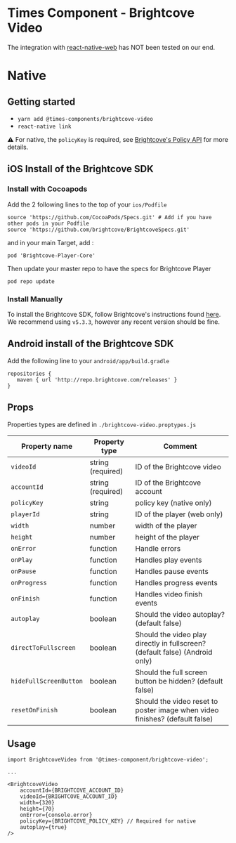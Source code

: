 # Times Component - Brightcove Video

The integration with [react-native-web](https://github.com/necolas/react-native-web) has NOT been tested on our end.

# Native

## Getting started

* `yarn add @times-components/brightcove-video`
* `react-native link`

:warning: For native, the `policyKey` is required, see [Brightcove's Policy API](https://docs.brightcove.com/en/video-cloud/policy-api/getting-started/api-overview.html) for more details.

## iOS Install of the Brightcove SDK

### Install with Cocoapods

Add the 2 following lines to the top of your `ios/Podfile`

```
source 'https://github.com/CocoaPods/Specs.git' # Add if you have other pods in your Podfile
source 'https://github.com/brightcove/BrightcoveSpecs.git'
```

and in your main Target, add :

```
pod 'Brightcove-Player-Core'
```

Then update your master repo to have the specs for Brightcove Player

```
pod repo update
```

### Install Manually

To install the Brightcove SDK, follow Brightcove's instructions found [here](https://github.com/brightcove/brightcove-player-sdk-ios#manual). We recommend using `v5.3.3`, however any recent version should be fine.

## Android install of the Brightcove SDK

Add the following line to your `android/app/build.gradle`

```
repositories {
   maven { url 'http://repo.brightcove.com/releases' }
}
```

## Props

Properties types are defined in `./brightcove-video.proptypes.js`

| Property name | Property type | Comment
| --- | --- | ---
| `videoId` | string (required) | ID of the Brightcove video
| `accountId` | string (required) | ID of the Brightcove account
| `policyKey` | string | policy key (native only)
| `playerId` | string | ID of the player (web only)
| `width` | number | width of the player
| `height` | number | height of the player
| `onError` | function | Handle errors
| `onPlay` | function | Handles play events
| `onPause` | function | Handles pause events
| `onProgress` | function | Handles progress events
| `onFinish` | function | Handles video finish events
| `autoplay` | boolean | Should the video autoplay? (default false)
| `directToFullscreen` | boolean | Should the video play directly in fullscreen? (default false) (Android only)
| `hideFullScreenButton` | boolean | Should the full screen button be hidden? (default false)
| `resetOnFinish` | boolean | Should the video reset to poster image when video finishes? (default false)

## Usage

```
import BrightcoveVideo from '@times-component/brightcove-video';

...

<BrightcoveVideo
    accountId={BRIGHTCOVE_ACCOUNT_ID}
    videoId={BRIGHTCOVE_ACCOUNT_ID}
    width={320}
    height={70}
    onError={console.error}
    policyKey={BRIGHTCOVE_POLICY_KEY} // Required for native
    autoplay={true}
/>

```

